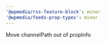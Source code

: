 ```yaml
---
'@wpmedia/rss-feature-block': minor
'@wpmedia/feeds-prop-types': minor
---
```


Move channelPath out of propInfo
